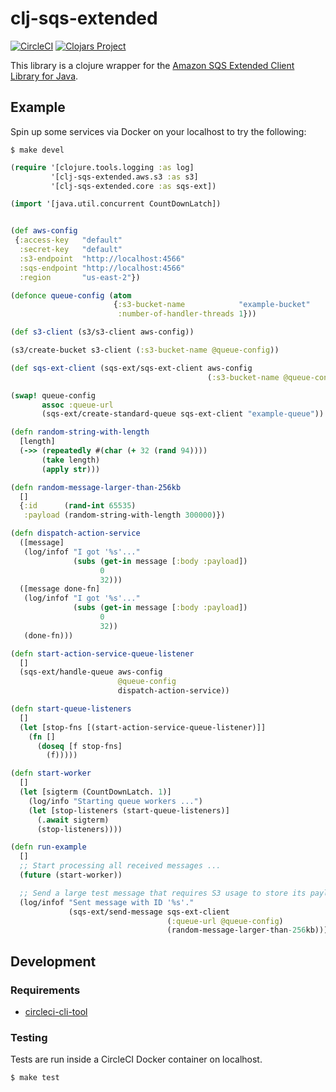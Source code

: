 # clj-sqs-extended

[![CircleCI](https://circleci.com/gh/Motiva-AI/clj-sqs-extended/tree/master.svg?style=svg)](https://circleci.com/gh/Motiva-AI/clj-sqs-extended/tree/master) [![Clojars Project](https://img.shields.io/clojars/v/motiva/clj-sqs-extended.svg)](https://clojars.org/motiva/clj-sqs-extended)

This library is a clojure wrapper for the [Amazon SQS Extended Client Library for Java](https://github.com/awslabs/amazon-sqs-java-extended-client-lib).

## Example

Spin up some services via Docker on your localhost to try the following:

```
$ make devel
```


```clj
(require '[clojure.tools.logging :as log]
         '[clj-sqs-extended.aws.s3 :as s3]
         '[clj-sqs-extended.core :as sqs-ext])

(import '[java.util.concurrent CountDownLatch])


(def aws-config
 {:access-key   "default"
  :secret-key   "default"
  :s3-endpoint  "http://localhost:4566"
  :sqs-endpoint "http://localhost:4566"
  :region       "us-east-2"})

(defonce queue-config (atom
                       {:s3-bucket-name            "example-bucket"
                        :number-of-handler-threads 1}))

(def s3-client (s3/s3-client aws-config))

(s3/create-bucket s3-client (:s3-bucket-name @queue-config))

(def sqs-ext-client (sqs-ext/sqs-ext-client aws-config
                                            (:s3-bucket-name @queue-config)))

(swap! queue-config
       assoc :queue-url
       (sqs-ext/create-standard-queue sqs-ext-client "example-queue"))

(defn random-string-with-length
  [length]
  (->> (repeatedly #(char (+ 32 (rand 94))))
       (take length)
       (apply str)))

(defn random-message-larger-than-256kb
  []
  {:id      (rand-int 65535)
   :payload (random-string-with-length 300000)})

(defn dispatch-action-service
  ([message]
   (log/infof "I got '%s'..."
              (subs (get-in message [:body :payload])
                    0
                    32)))
  ([message done-fn]
   (log/infof "I got '%s'..."
              (subs (get-in message [:body :payload])
                    0
                    32))
   (done-fn)))

(defn start-action-service-queue-listener
  []
  (sqs-ext/handle-queue aws-config
                        @queue-config
                        dispatch-action-service))

(defn start-queue-listeners
  []
  (let [stop-fns [(start-action-service-queue-listener)]]
    (fn []
      (doseq [f stop-fns]
        (f)))))

(defn start-worker
  []
  (let [sigterm (CountDownLatch. 1)]
    (log/info "Starting queue workers ...")
    (let [stop-listeners (start-queue-listeners)]
      (.await sigterm)
      (stop-listeners))))

(defn run-example
  []
  ;; Start processing all received messages ...
  (future (start-worker))

  ;; Send a large test message that requires S3 usage to store its payload ...
  (log/infof "Sent message with ID '%s'."
             (sqs-ext/send-message sqs-ext-client
                                   (:queue-url @queue-config)
                                   (random-message-larger-than-256kb))))
```

## Development

### Requirements

- [circleci-cli-tool](https://circleci.com/docs/2.0/local-cli/)

### Testing

Tests are run inside a CircleCI Docker container on localhost.

```
$ make test
```
